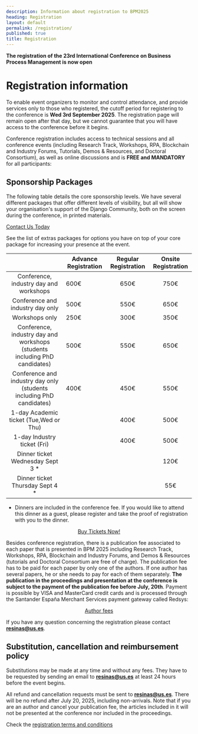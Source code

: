 ```yaml
---
description: Information about registration to BPM2025
heading: Registration
layout: default
permalink: /registration/
published: true
title: Registration
---
```


**The registration of the 23rd International Conference on Business Process Management is now open**

# Registration information

To enable event organizers to monitor and control attendance, and provide services only to those who registered, the cutoff period for registering to the conference is **Wed 3rd September 2025**. The registration page will remain open after that day, but we cannot guarantee that you will have access to the conference before it begins.

Conference registration includes access to technical sessions and all conference events (including Research Track, Workshops, RPA, Blockchain and Industry Forums, Tutorials, Demos & Resources, and Doctoral Consortium), as well as online discussions and is **FREE and MANDATORY** for all participants: 
## Sponsorship Packages

The following table details the core sponsorship levels. We have several different packages that offer different levels of visibility, but all will show your organisation's support of the Django Community, both on the screen during the conference, in printed materials.



<a href="mailto:{{site.sponsors_email}}" class="button">Contact Us Today</a>

See the list of extras packages for options you have on top of your core package for increasing your presence at the event.

|     | Advance Registration | Regular Registration | Onsite Registration  |
| :--------------------------------------: | ------------------ | :--------------: | :-------: |
| Conference, industry day and workshops  | 600€ | 650€ | 750€ |
| Conference and industry day only        | 500€ | 550€ | 650€ |
| Workshops only                          | 250€ | 300€ | 350€ |
| Conference, industry day and workshops (students including PhD candidates) | 500€ | 550€ | 650€ |
| Conference and industry day only (students including PhD candidates) | 400€ | 450€ | 550€ |
| 1-day Academic ticket (Tue,Wed or Thu)  |      | 400€ | 500€ |
| 1-day Industry ticket (Fri)             |      | 400€ | 500€ |
| Dinner ticket Wednesday Sept 3 *         |      |      | 120€ |
| Dinner ticket Thursday Sept 4 *         |      |      | 55€  |

* Dinners are included in the conference fee. If you would like to attend this dinner as a guest, please register and take the proof of registration with you to the dinner.

<div style="text-align: center"><a class="button" href="{{ site.ticket_link }}" target="_blank">Buy Tickets Now!</a></div>

Besides conference registration, there is a publication fee associated to each paper that is presented in BPM 2025 including Research Track, Workshops, RPA, Blockchain and Industry Forums, and Demos & Resources (tutorials and Doctoral Consortium are free of charge). The publication fee has to be paid for each paper by only one of the authors. If one author has several papers, he or she needs to pay for each of them separately. **The publication in the proceedings and presentation at the conference is subject to the payment of the publication fee before July, 20th**. Payment is possible by VISA and MasterCard credit cards and is processed through the Santander España Merchant Services payment gateway called Redsys:
<div style="text-align: center"><a href="{{ site.baseurl }}/authorRegistration" class="button">Author fees</a></div>

If you have any question concerning the registration please contact **resinas@us.es**.


## Substitution, cancellation and reimbursement policy

Substitutions may be made at any time and without any fees. They have to be requested by sending an email to **resinas@us.es** at least 24 hours before the event begins.

All refund and cancellation requests must be sent to **resinas@us.es**. There will be no refund after July 20, 2025, including non-arrivals. Note that if you are an author and cancel your publication fee, the articles included in it will not be presented at the conference nor included in the proceedings.

Check the <a href="{{ site.baseurl }}/terms" >registration terms and conditions</a>

